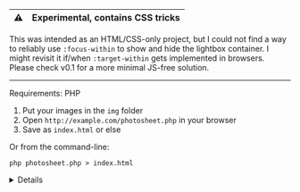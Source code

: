 | ⚠️ | Experimental, contains CSS tricks |
|----|:----------------------------------|

This was intended as an HTML/CSS-only project, but I could not find a way to reliably use `:focus-within` to show and hide the lightbox container. I might revisit it if/when `:target-within` gets implemented in browsers. Please check v0.1 for a more minimal JS-free solution.

***

Requirements: PHP

1. Put your images in the `img` folder
2. Open `http://example.com/photosheet.php` in your browser
3. Save as `index.html` or else

Or from the command-line:

```
php photosheet.php > index.html
```

<details>
  
  <br>
  
  - Images should be a reasonable size and compressed beforehand, as no thumbnails are generated
  - `figure.landscape` and `figure.portrait` are available for styling
  - Navigate within the lightbox on tap/click, swipe/scroll, on focus with <kbd>Tab</kbd>, or with the <kbd>&larr;</kbd> <kbd>&rarr;</kbd> keys

  Default variables in `photosheet.php`:
  ```php
  $site_title = "Photographs of Roadside America";
  $site_desc = "by John Margolies";
  $site_style = "style.css";
  $img_folder = "img/john-margolies";
  $allowed_types = ["gif","jpg","jpeg","png","webp"];
  ```
 Default variables in `style.css`:
  ```css
  --textsize: 16px;
  --textcolor: #eee;
  --backcolor: #0e0e0f;
  --margin: calc(0.8em + 1vw);
  --thumbsize: 156px;
  --slide-transition: auto;
  ```
  
</details>
